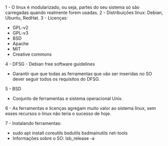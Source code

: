 1 - O linux é modularizado, ou seja, partes do seu sistema só são carregadas quando realmente forem usadas.
2 - Distribuições linux: Debian, Ubuntu, RedHat.
3 - Licenças:
- GPL-v2
- GPL-v3
- BSD
- Apache
- MIT
- Creative commons

4 - DFSG - Debian free software guidelines
- Garantir que que todas as ferramentas que vão ser inseridas no SO dever seguir todos os requisitos do DFSG.

5 - BSD 
- Conjunto de ferramentas e sistema operacional Unix.

6 - As ferramentas e licenças agregam muito valor ao sistema linux, sem esses recursos o linux não teria o sucesso de hoje.

7 - Instalando ferramentas:
- sudo apt install coreutils bsdutils bsdmainutils net-tools
- Informações sobre o SO: lsb_release -a

